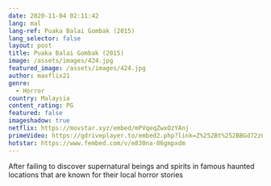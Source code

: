 ```yaml
---
date: 2020-11-04 02:11:42
lang: mal
lang-ref: Puaka Balai Gombak (2015)
lang_selector: false
layout: post
title: Puaka Balai Gombak (2015)
image: /assets/images/424.jpg
featured_image: /assets/images/424.jpg
author: maxflix21
genre:
  - Horror
country: Malaysia
content_rating: PG
featured: false
imageshadow: true
netflix: https://movstar.xyz/embed/mPVqeqZwxOzYAnj
primeVideo: https://gdriveplayer.to/embed2.php?link=Z%252Bt%252BBGd72z0WibUMrAJvYwk9edd3L%252FUbbXEoMgc1nYn%252BnKUngiSDchldeVR45om0NvF0o5FQHzoCT7XeCd49MXjPfATkAqGbRHqUrIe7F%252FAZ0u0gSkx1yKPrY4FJxp8Ed1Nun%252F6julW40hyAItmaxwoefT0%252FtBHuiQAParD3UuHJX8UPfQcl6KJ3duvAa8fjA%253D
hotstar: https://www.fembed.com/v/e830na-86gmpxdm
---
```

After failing to discover supernatural beings and spirits in famous haunted locations that are known for their local horror stories